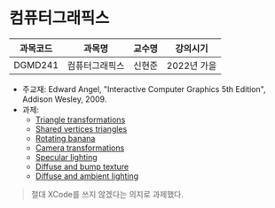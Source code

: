 # 컴퓨터그래픽스

| 과목코드 | 과목명         | 교수명 | 강의시기    |
|----------|----------------|--------|-------------|
| DGMD241  | 컴퓨터그래픽스 | 신현준 | 2022년 가을 |

- 주교재: Edward Angel, "Interactive Computer Graphics 5th Edition", Addison Wesley, 2009.
- 과제:
  - [Triangle transformations](./assignments/triangle-transformations)
  - [Shared vertices triangles](./assignments/shared-vertices-triangles)
  - [Rotating banana](./assignments/rotating-banana)
  - [Camera transformations](./assignments/camera-transformations)
  - [Specular lighting](./assignments/specular-lighting)
  - [Diffuse and bump texture](./assignments/diffuse-and-bump-texture)
  - [Diffuse and ambient lighting](./assignments/diffuse-and-ambient-lighting)

> 절대 XCode를 쓰지 않겠다는 의지로 과제했다.
